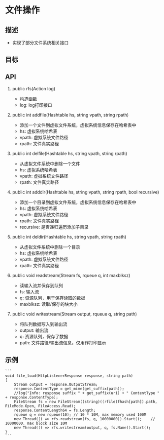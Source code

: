 # 文件操作

## 描述
- 实现了部分文件系统相关接口

## 目标

## API
1. public rfs(Action<string> log)
    - 构造函数
    - log: log打印接口

2. public int addfile(Hashtable hs, string vpath, string rpath)
    - 添加一个文件到虚拟文件系统，虚拟系统信息保存在哈希表中
    - hs: 虚拟系统哈希表
    - vpath: 虚拟系统文件路径
    - rpath: 文件真实路径

3. public int delfile(Hashtable hs, string vpath, string rpath)
    - 从虚拟文件系统中删除一个文件
    - hs: 虚拟系统哈希表
    - vpath: 虚拟系统文件路径
    - rpath: 文件真实路径

4. public int adddir(Hashtable hs, string vpath, string rpath, bool recursive)
    - 添加一个目录到虚拟文件系统，虚拟系统信息保存在哈希表中
    - hs: 虚拟系统哈希表
    - vpath: 虚拟系统文件路径
    - rpath: 文件真实路径
    - recursive: 是否递归遍历添加子目录

5. public int deldir(Hashtable hs, string vpath, string rpath)
    - 从虚拟文件系统中删除一个目录
    - hs: 虚拟系统哈希表
    - vpath: 虚拟系统文件路径
    - rpath: 文件真实路径

6. public void readstream(Stream fs, rqueue q, int maxblksz)
    - 读输入流并保存到队列
    - fs: 输入流
    - q: 资源队列，用于保存读取的数据
    - maxblksz: 读取/保存的块大小

7. public void writestream(Stream output, rqueue q, string path)
    - 将队列数据写入到输出流
    - output: 输出流
    - q: 资源队列，保存了数据
    - path: 文件路径/输出流信息，仅用作打印显示


## 示例
    ```
    void file_load(HttpListenerResponse response, string path)
    {
        Stream output = response.OutputStream;
        response.ContentType = get_mime(get_suffix(path));
        //log("Info: response suffix " + get_suffix(uri) + " ContentType " + response.ContentType);
        FileStream fs = new FileStream((string)((rfile)fhash[path]).path, FileMode.Open, FileAccess.Read);
        response.ContentLength64 = fs.Length;
        rqueue q = new rqueue(10); // 10 * 10M, max memory used 100M
        new Thread(() => rfs.readstream(fs, q, 10000000)).Start();    // 10000000, max block size 10M
        new Thread(() => rfs.writestream(output, q, fs.Name)).Start();
    }
    ```
